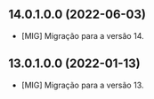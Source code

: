 ## 14.0.1.0.0 (2022-06-03)

- \[MIG\] Migração para a versão 14.

## 13.0.1.0.0 (2022-01-13)

- \[MIG\] Migração para a versão 13.
